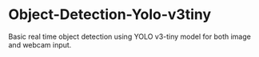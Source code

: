 # Object-Detection-Yolo-v3tiny
Basic real time object detection using YOLO v3-tiny model for both image and webcam input.
